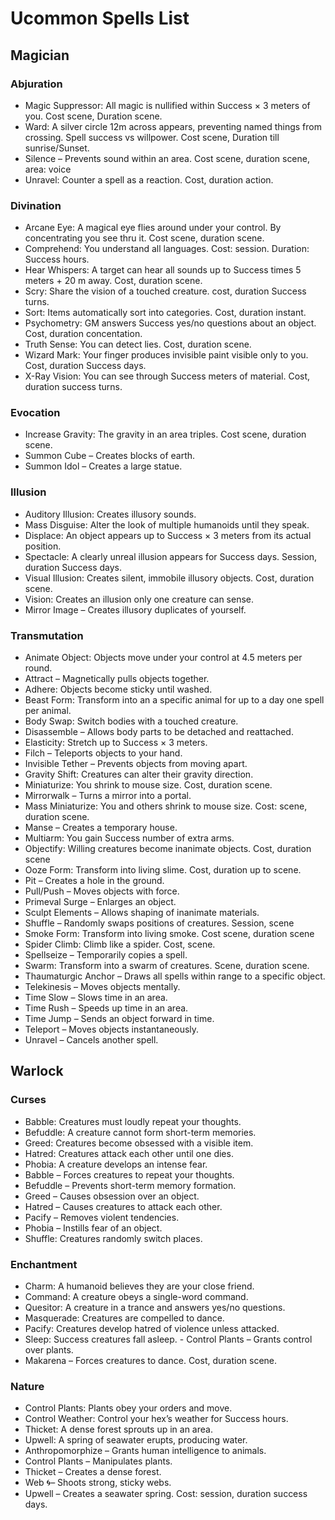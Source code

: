 # Ucommon Spells List

## Magician

### **Abjuration**
- Magic Suppressor: All magic is nullified within Success × 3 meters of you.  Cost scene, Duration scene.
- Ward: A silver circle 12m across appears, preventing named things from crossing. Spell success vs willpower. Cost scene, Duration till sunrise/Sunset.  
- Silence – Prevents sound within an area. Cost scene, duration scene, area: voice
- Unravel: Counter a spell as a reaction.  Cost, duration action.

### **Divination**
- Arcane Eye: A magical eye flies around under your control. By concentrating you see thru it.  Cost scene, duration scene.
- Comprehend: You understand all languages.  Cost: session. Duration: Success hours.
- Hear Whispers: A target can hear all sounds up to Success times 5 meters + 20 m away. Cost, duration scene. 
- Scry: Share the vision of a touched creature. cost, duration Success turns.  
- Sort: Items automatically sort into categories.  Cost, duration instant.
- Psychometry: GM answers Success yes/no questions about an object. Cost, duration concentation.  
- Truth Sense: You can detect lies. Cost, duration scene.  
- Wizard Mark: Your finger produces invisible paint visible only to you. Cost, duration Success days.  
- X-Ray Vision: You can see through Success meters of material.  Cost, duration success turns.

### **Evocation**  
- Increase Gravity: The gravity in an area triples. Cost scene, duration scene.  
- Summon Cube – Creates blocks of earth.
- Summon Idol – Creates a large statue.

### **Illusion**
- Auditory Illusion: Creates illusory sounds.  
- Mass Disguise: Alter the look of multiple humanoids until they speak.  
- Displace: An object appears up to Success × 3 meters from its actual position.  
- Spectacle: A clearly unreal illusion appears for Success days.  Session, duration Success days.
- Visual Illusion: Creates silent, immobile illusory objects.  Cost, duration scene.
- Vision: Creates an illusion only one creature can sense.  
- Mirror Image – Creates illusory duplicates of yourself.

### **Transmutation**
- Animate Object: Objects move under your control at 4.5 meters per round.  
- Attract – Magnetically pulls objects together.
- Adhere: Objects become sticky until washed.  
- Beast Form: Transform into an a specific animal for up to a day one spell per animal.  
- Body Swap: Switch bodies with a touched creature.  
- Disassemble – Allows body parts to be detached and reattached.
- Elasticity: Stretch up to Success × 3 meters.  
- Filch – Teleports objects to your hand.
- Invisible Tether – Prevents objects from moving apart.
- Gravity Shift: Creatures can alter their gravity direction.  
- Miniaturize: You shrink to mouse size. Cost, duration scene.  
- Mirrorwalk – Turns a mirror into a portal.
- Mass Miniaturize: You and others shrink to mouse size. Cost: scene, duration scene. 
- Manse – Creates a temporary house.
- Multiarm: You gain Success number of extra arms.  
- Objectify: Willing creatures become inanimate objects. Cost, duration scene  
- Ooze Form: Transform into living slime.  Cost, duration up to scene.
- Pit – Creates a hole in the ground.
- Pull/Push – Moves objects with force.
- Primeval Surge – Enlarges an object.
- Sculpt Elements – Allows shaping of inanimate materials.
- Shuffle – Randomly swaps positions of creatures. Session, scene
- Smoke Form: Transform into living smoke.  Cost scene, duration scene
- Spider Climb: Climb like a spider.  Cost, scene.
- Spellseize – Temporarily copies a spell.
- Swarm: Transform into a swarm of creatures.  Scene, duration scene.
- Thaumaturgic Anchor – Draws all spells within range to a specific object.
- Telekinesis – Moves objects mentally.
- Time Slow – Slows time in an area.
- Time Rush – Speeds up time in an area.
- Time Jump – Sends an object forward in time.
- Teleport – Moves objects instantaneously.
- Unravel – Cancels another spell.

## Warlock

### **Curses**
- Babble: Creatures must loudly repeat your thoughts.  
- Befuddle: A creature cannot form short-term memories.  
- Greed: Creatures become obsessed with a visible item.  
- Hatred: Creatures attack each other until one dies.  
- Phobia: A creature develops an intense fear.  
- Babble – Forces creatures to repeat your thoughts.
- Befuddle – Prevents short-term memory formation.
- Greed – Causes obsession over an object.
- Hatred – Causes creatures to attack each other.
- Pacify – Removes violent tendencies.
- Phobia – Instills fear of an object.
- Shuffle: Creatures randomly switch places.  


### **Enchantment**
- Charm: A humanoid believes they are your close friend.  
- Command: A creature obeys a single-word command.  
- Quesitor: A creature in a trance and answers yes/no questions.  
- Masquerade: Creatures are compelled to dance.  
- Pacify: Creatures develop hatred of violence unless attacked.  
- Sleep: Success creatures fall asleep.  - Control Plants – Grants control over plants.
- Makarena – Forces creatures to dance. Cost, duration scene.


### **Nature**
- Control Plants: Plants obey your orders and move.  
- Control Weather: Control your hex’s weather for Success hours.  
- Thicket: A dense forest sprouts up in an area.  
- Upwell: A spring of seawater erupts, producing water.  
- Anthropomorphize – Grants human intelligence to animals.
- Control Plants – Manipulates plants.
- Thicket – Creates a dense forest.
- Web 🌀– Shoots strong, sticky webs.
- Upwell – Creates a seawater spring. Cost: session, duration success days.
